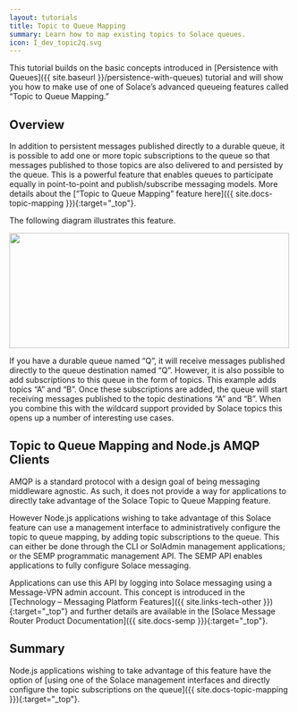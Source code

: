 ```yaml
---
layout: tutorials
title: Topic to Queue Mapping
summary: Learn how to map existing topics to Solace queues.
icon: I_dev_topic2q.svg
---
```


This tutorial builds on the basic concepts introduced in [Persistence with Queues]({{ site.baseurl }}/persistence-with-queues) tutorial and will show you how to make use of one of Solace’s advanced queueing features called “Topic to Queue Mapping.”

## Overview

In addition to persistent messages published directly to a durable queue, it is possible to add one or more topic subscriptions to the queue so that messages published to those topics are also delivered to and persisted by the queue. This is a powerful feature that enables queues to participate equally in point-to-point and publish/subscribe messaging models. More details about the [“Topic to Queue Mapping” feature here]({{ site.docs-topic-mapping }}){:target="_top"}.

The following diagram illustrates this feature.

<img src="{{ site.baseurl }}/assets/images/topic-to-queue-mapping-details.png" width="500" height="206" />

If you have a durable queue named “Q”, it will receive messages published directly to the queue destination named “Q”. However, it is also possible to add subscriptions to this queue in the form of topics. This example adds topics “A” and “B”. Once these subscriptions are added, the queue will start receiving messages published to the topic destinations “A” and “B”. When you combine this with the wildcard support provided by Solace topics this opens up a number of interesting use cases.

## Topic to Queue Mapping and Node.js AMQP Clients

AMQP is a standard protocol with a design goal of being messaging middleware agnostic. As such, it does not provide a way for applications to directly take advantage of the Solace Topic to Queue Mapping feature.

However Node.js applications wishing to take advantage of this Solace feature can use a management interface to administratively configure the topic to queue mapping, by adding topic subscriptions to the queue. This can either be done through the CLI or SolAdmin management applications; or the SEMP programmatic management API. The SEMP API enables applications to fully configure Solace messaging.

Applications can use this API by logging into Solace messaging using a Message-VPN admin account. This concept is introduced in the [Technology – Messaging Platform Features]({{ site.links-tech-other }}){:target="_top"} and further details are available in the [Solace Message Router Product Documentation]({{ site.docs-semp }}){:target="_top"}.

## Summary

Node.js applications wishing to take advantage of this feature have the option of [using one of the Solace management interfaces and directly configure the topic subscriptions on the queue]({{ site.docs-topic-mapping }}){:target="_top"}.